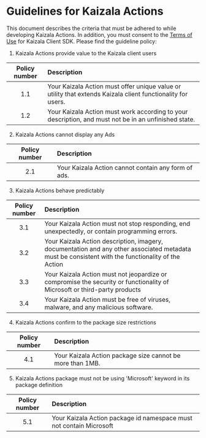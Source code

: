 # Guidelines for Kaizala Actions

This document describes the criteria that must be adhered to while developing Kaizala Actions. In addition, you must consent to the [Terms of Use]() for Kaizala Client SDK. Please find the guideline policy:

1.  Kaizala Actions provide value to the Kaizala client users

| Policy number | Description |
| :---: | :--- |
|1.1|Your Kaizala Action must offer unique value or utility that extends Kaizala client functionality for users.|
|1.2|Your Kaizala Action must work according to your description, and must not be in an unfinished state.|

2. Kaizala Actions cannot display any Ads

| Policy number | Description |
| :---: | :--- |
|2.1|Your Kaizala Action cannot contain any form of ads.|

3. Kaizala Actions behave predictably

| Policy number | Description |
| :---: | :--- |
|3.1|Your Kaizala Action must not stop responding, end unexpectedly, or contain programming errors.|
|3.2|Your Kaizala Action description, imagery, documentation and any other associated metadata must be consistent with the functionality of the Action|
|3.3|Your Kaizala Action must not jeopardize or compromise the security or functionality of Microsoft or third-party products|
|3.4|Your Kaizala Action must be free of viruses, malware, and any malicious software.|

4. Kaizala Actions confirm to the package size restrictions 

| Policy number | Description |
| :---: | :--- |
|4.1|Your Kaizala Action package size cannot be more than 1MB.|

5. Kaizala Actions package must not be using 'Microsoft' keyword in its package definition

| Policy number | Description |
| :---: | :--- |
|5.1|Your Kaizala Action package id namespace must not contain Microsoft|
